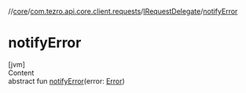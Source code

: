 //[core](../../../index.md)/[com.tezro.api.core.client.requests](../index.md)/[IRequestDelegate](index.md)/[notifyError](notify-error.md)



# notifyError  
[jvm]  
Content  
abstract fun [notifyError](notify-error.md)(error: [Error](../../com.tezro.api.core.client.responses/-error/index.md))  




